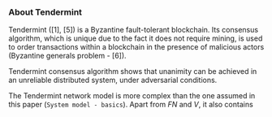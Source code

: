 ### About Tendermint

Tendermint ([1], [5]) is a Byzantine fault-tolerant blockchain. Its consensus algorithm, which is unique due to the fact it does not require mining, is used to order transactions within a blockchain in the presence of malicious actors (Byzantine generals problem - [6]). 

Tendermint consensus algorithm shows that unanimity can be achieved in an unreliable distributed system, under adversarial conditions.

The Tendermint network model is more complex than the one assumed in this paper (`System model - basics`). Apart from *FN* and *V*, it also contains



<!--stackedit_data:
eyJoaXN0b3J5IjpbMTQwMDQ1Njk1MSwyOTU2MDI2NDgsMjE0Nz
I1ODAxMSwtMTkyMTk0MzcxOCwtMTg5NTc3MzI5NSwtMTExODMy
NTY4OSwxMDY0NDIyNTgxLC02NjM1NjIwMDUsNjQ3MDYxMDMzXX
0=
-->
